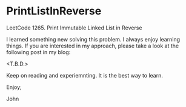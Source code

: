 # PrintListInReverse
LeetCode 1265. Print Immutable Linked List in Reverse

I learned something new solving this problem.
I always enjoy learning things.
If you are interested in my approach, please take a look at the following post in my blog:

<T.B.D.>

Keep on reading and experiemnting.
It is the best way to learn.

Enjoy;

John
